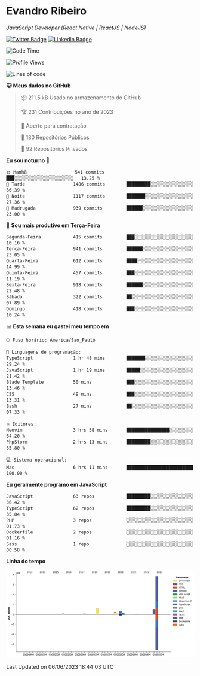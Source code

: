 # Evandro **Ribeiro**

*JavaScript Developer (React Native | ReactJS | NodeJS)*

[![Twitter Badge](https://img.shields.io/badge/-@ribeiroevandro-201B2D?style=flat-square&labelColor=201B2D&logo=twitter&logoColor=white&link=https://twitter.com/ribeiroevandro)](https://twitter.com/ribeiroevandro) 
[![Linkedin Badge](https://img.shields.io/badge/-Evandro%20Ribeiro-201B2D?style=flat-square&logo=Linkedin&logoColor=white&link=https://www.linkedin.com/in/ribeiroevandro)](https://www.linkedin.com/in/ribeiroevandro) 


<!--START_SECTION:waka-->
![Code Time](http://img.shields.io/badge/Code%20Time-3%2C218%20hrs%2025%20mins-blue)

![Profile Views](http://img.shields.io/badge/Visualizac%C3%B5es%20do%20perfil-0-blue)

![Lines of code](https://img.shields.io/badge/Desde%20o%20Hello%20World%20eu%20escrevi-12.0%20million%20linhas%20de%20c%C3%B3digo-blue)

**🐱 Meus dados no GitHub** 

> 📦 211.5 kB Usado no armazenamento do GitHub 
 > 
> 🏆 231 Contribuições no ano de 2023
 > 
> 💼 Aberto para contratação
 > 
> 📜 180 Repositórios Públicos 
 > 
> 🔑 92 Repositórios Privados 
 > 
**Eu sou noturno 🦉** 

```text
🌞 Manhã                  541 commits         ███░░░░░░░░░░░░░░░░░░░░░░   13.25 % 
🌆 Tarde                  1486 commits        █████████░░░░░░░░░░░░░░░░   36.39 % 
🌃 Noite                  1117 commits        ███████░░░░░░░░░░░░░░░░░░   27.36 % 
🌙 Madrugada              939 commits         ██████░░░░░░░░░░░░░░░░░░░   23.00 % 
```
📅 **Sou mais produtivo em Terça-Feira** 

```text
Segunda-Feira            415 commits         ███░░░░░░░░░░░░░░░░░░░░░░   10.16 % 
Terça-Feira              941 commits         ██████░░░░░░░░░░░░░░░░░░░   23.05 % 
Quarta-Feira             612 commits         ████░░░░░░░░░░░░░░░░░░░░░   14.99 % 
Quinta-Feira             457 commits         ███░░░░░░░░░░░░░░░░░░░░░░   11.19 % 
Sexta-Feira              918 commits         ██████░░░░░░░░░░░░░░░░░░░   22.48 % 
Sábado                   322 commits         ██░░░░░░░░░░░░░░░░░░░░░░░   07.89 % 
Domingo                  418 commits         ███░░░░░░░░░░░░░░░░░░░░░░   10.24 % 
```


📊 **Esta semana eu gastei meu tempo em** 

```text
🕑︎ Fuso horário: America/Sao_Paulo

💬 Linguagens de programação: 
TypeScript               1 hr 48 mins        ███████░░░░░░░░░░░░░░░░░░   29.24 % 
JavaScript               1 hr 19 mins        █████░░░░░░░░░░░░░░░░░░░░   21.42 % 
Blade Template           50 mins             ███░░░░░░░░░░░░░░░░░░░░░░   13.46 % 
CSS                      49 mins             ███░░░░░░░░░░░░░░░░░░░░░░   13.31 % 
Bash                     27 mins             ██░░░░░░░░░░░░░░░░░░░░░░░   07.33 % 

🔥 Editores: 
Neovim                   3 hrs 58 mins       ████████████████░░░░░░░░░   64.20 % 
PhpStorm                 2 hrs 13 mins       █████████░░░░░░░░░░░░░░░░   35.80 % 

💻 Sistema operacional: 
Mac                      6 hrs 11 mins       █████████████████████████   100.00 % 
```

**Eu geralmente programo em JavaScript** 

```text
JavaScript               63 repos            █████████░░░░░░░░░░░░░░░░   36.42 % 
TypeScript               62 repos            █████████░░░░░░░░░░░░░░░░   35.84 % 
PHP                      3 repos             ░░░░░░░░░░░░░░░░░░░░░░░░░   01.73 % 
Dockerfile               2 repos             ░░░░░░░░░░░░░░░░░░░░░░░░░   01.16 % 
Sass                     1 repo              ░░░░░░░░░░░░░░░░░░░░░░░░░   00.58 % 
```



**Linha do tempo**

![Lines of Code chart](https://raw.githubusercontent.com/ribeiroevandro/ribeiroevandro/main/assets/bar_graph.png)


 Last Updated on 06/06/2023 18:44:03 UTC
<!--END_SECTION:waka-->
